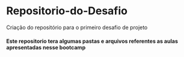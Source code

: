 # Repositorio-do-Desafio
Criação do repositório para o primeiro desafio de projeto

#### Este repositorio tera algumas pastas e arquivos referentes as aulas apresentadas nesse bootcamp
